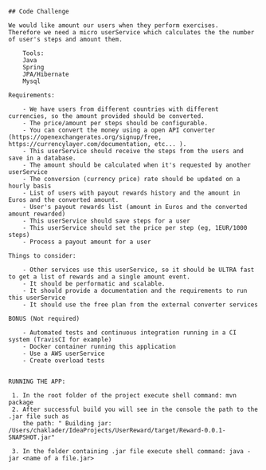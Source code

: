     ## Code Challenge 
    
    We would like amount our users when they perform exercises. 
    Therefore we need a micro userService which calculates the the number of user's steps and amount them.
    
        Tools:
        Java
        Spring
        JPA/Hibernate
        Mysql
    
    Requirements:
    
        - We have users from different countries with different currencies, so the amount provided should be converted.
        - The price/amount per steps should be configurable.
        - You can convert the money using a open API converter (https://openexchangerates.org/signup/free, https://currencylayer.com/documentation, etc... ).
        - This userService should receive the steps from the users and save in a database.
        - The amount should be calculated when it's requested by another userService
        - The conversion (currency price) rate should be updated on a hourly basis
        - List of users with payout rewards history and the amount in Euros and the converted amount.
        - User's payout rewards list (amount in Euros and the converted amount rewarded)
        - This userService should save steps for a user
        - This userService should set the price per step (eg, 1EUR/1000 steps)
        - Process a payout amount for a user
        
    Things to consider:
        
        - Other services use this userService, so it should be ULTRA fast to get a list of rewards and a single amount event.
        - It should be performatic and scalable.
        - It should provide a documentation and the requirements to run this userService
        - It should use the free plan from the external converter services
    
    BONUS (Not required)
    
        - Automated tests and continuous integration running in a CI system (TravisCI for example)
        - Docker container running this application
        - Use a AWS userService
        - Create overload tests
        
        
    RUNNING THE APP:
     
     1. In the root folder of the project execute shell command: mvn package
     2. After successful build you will see in the console the path to the .jar file such as
        the path: " Building jar: /Users/chaklader/IdeaProjects/UserReward/target/Reward-0.0.1-SNAPSHOT.jar" 
     
     3. In the folder containing .jar file execute shell command: java -jar <name of a file.jar>
